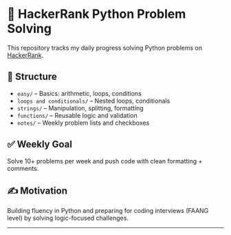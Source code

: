 # 🧠 HackerRank Python Problem Solving

This repository tracks my daily progress solving Python problems on [HackerRank](https://www.hackerrank.com/).

## 📂 Structure

- `easy/` – Basics: arithmetic, loops, conditions
- `loops and conditionals/` – Nested loops, conditionals
- `strings/` – Manipulation, splitting, formatting
- `functions/` – Reusable logic and validation
- `notes/` – Weekly problem lists and checkboxes

## ✅ Weekly Goal

Solve 10+ problems per week and push code with clean formatting + comments.

## ✍️ Motivation

Building fluency in Python and preparing for coding interviews (FAANG level) by solving logic-focused challenges.

---
